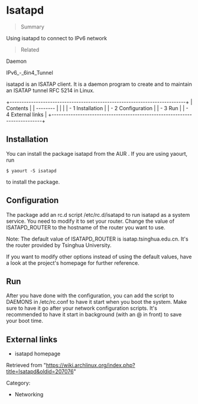 Isatapd
=======

> Summary

Using isatapd to connect to IPv6 network

> Related

Daemon

IPv6_-_6in4_Tunnel

isatapd is an ISATAP client. It is a daemon program to create and to
maintain an ISATAP tunnel RFC 5214 in Linux.

+--------------------------------------------------------------------------+
| Contents                                                                 |
| --------                                                                 |
|                                                                          |
| -   1 Installation                                                       |
| -   2 Configuration                                                      |
| -   3 Run                                                                |
| -   4 External links                                                     |
+--------------------------------------------------------------------------+

Installation
------------

You can install the package isatapd from the AUR . If you are using
yaourt, run

    $ yaourt -S isatapd

to install the package.

Configuration
-------------

The package add an rc.d script /etc/rc.d/isatapd to run isatapd as a
system service. You need to modify it to set your router. Change the
value of ISATAPD_ROUTER to the hostname of the router you want to use.

Note: The default value of ISATAPD_ROUTER is isatap.tsinghua.edu.cn.
It's the router provided by Tsinghua University.

If you want to modify other options instead of using the default values,
have a look at the project's homepage for further reference.

Run
---

After you have done with the configuration, you can add the script to
DAEMONS in /etc/rc.conf to have it start when you boot the system. Make
sure to have it go after your network configuration scripts. It's
recommended to have it start in background (with an @ in front) to save
your boot time.

External links
--------------

-   isatapd homepage

Retrieved from
"https://wiki.archlinux.org/index.php?title=Isatapd&oldid=207076"

Category:

-   Networking

